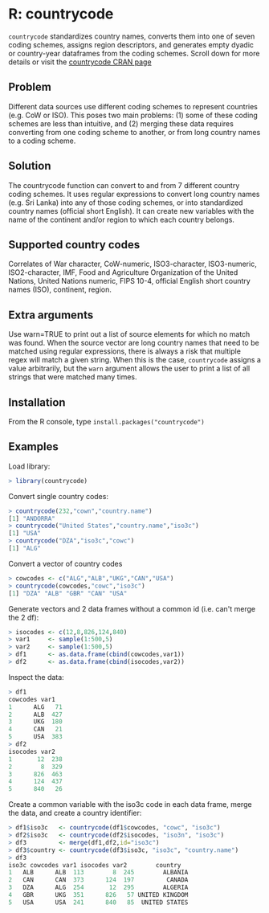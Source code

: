 R: countrycode
==============

`countrycode` standardizes country names, converts them into one of seven coding schemes, assigns region descriptors, and generates empty dyadic or country-year dataframes from the coding schemes. Scroll down for more details or visit the [countrycode CRAN page](http://cran.r-project.org/web/packages/countrycode/index.html) 

Problem
-------

Different data sources use different coding schemes to represent countries (e.g. CoW or ISO). This poses two main problems: (1) some of these coding schemes are less than intuitive, and (2) merging these data requires converting from one coding scheme to another, or from long country names to a coding scheme.

Solution
--------

The countrycode function can convert to and from 7 different country coding schemes. It uses regular expressions to convert long country names (e.g. Sri Lanka) into any of those coding schemes, or into standardized country names (official short English). It can create new variables with the name of the continent and/or region to which each country belongs.

Supported country codes
-----------------------

Correlates of War character, CoW-numeric, ISO3-character, ISO3-numeric, ISO2-character, IMF, Food and Agriculture Organization of the United Nations, United Nations numeric, FIPS 10-4, official English short country names (ISO), continent, region.

Extra arguments
---------------

Use warn=TRUE to print out a list of source elements for which no match was found. When the source vector are long country names that need to be matched using regular expressions, there is always a risk that multiple regex will match a given string. When this is the case, `countrycode` assigns a value arbitrarily, but the `warn` argument allows the user to print a list of all strings that were matched many times. 

Installation
------------

From the R console, type ``install.packages("countrycode")``

Examples
--------

Load library: 

```R  
> library(countrycode)
```

Convert single country codes: 

```R   
> countrycode(232,"cown","country.name")
[1] "ANDORRA"
> countrycode("United States","country.name","iso3c")
[1] "USA"
> countrycode("DZA","iso3c","cowc")
[1] "ALG"
```     

Convert a vector of country codes

```R    
> cowcodes <- c("ALG","ALB","UKG","CAN","USA")
> countrycode(cowcodes,"cowc","iso3c")
[1] "DZA" "ALB" "GBR" "CAN" "USA"
```     

Generate vectors and 2 data frames without a common id (i.e. can't merge the 2 df):

```R    
> isocodes <- c(12,8,826,124,840)
> var1     <- sample(1:500,5)
> var2     <- sample(1:500,5)
> df1      <- as.data.frame(cbind(cowcodes,var1))
> df2      <- as.data.frame(cbind(isocodes,var2))
```     

Inspect the data:

```R    
> df1
cowcodes var1
1      ALG   71
2      ALB  427
3      UKG  180
4      CAN   21
5      USA  383
> df2
isocodes var2
1       12  238
2        8  329
3      826  463
4      124  437
5      840   26
```     

Create a common variable with the iso3c code in each data frame, merge the data, and create a country identifier: 

```R    
> df1$iso3c   <- countrycode(df1$cowcodes, "cowc", "iso3c")
> df2$iso3c   <- countrycode(df2$isocodes, "iso3n", "iso3c")
> df3         <- merge(df1,df2,id="iso3c")
> df3$country <- countrycode(df3$iso3c, "iso3c", "country.name")
> df3
iso3c cowcodes var1 isocodes var2        country
1   ALB      ALB  113        8  245        ALBANIA
2   CAN      CAN  373      124  197         CANADA
3   DZA      ALG  254       12  295        ALGERIA
4   GBR      UKG  351      826   57 UNITED KINGDOM
5   USA      USA  241      840   85  UNITED STATES
```     
